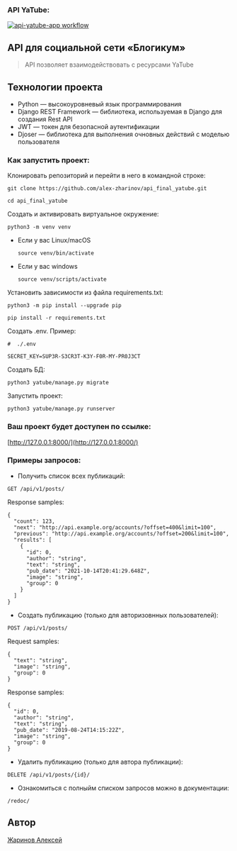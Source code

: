 ### API YaTube:

[![api-yatube-app workflow](https://github.com/alex-zharinov/api_final_yatube/actions/workflows/main.yml/badge.svg)](https://github.com/alex-zharinov/api_final_yatube/actions/workflows/main.yml)

## API для социальной сети «Блогикум»
> API позволяет взаимодействовать с ресурсами YaTube

## Технологии проекта
- Python — высокоуровневый язык программирования
- Django REST Framework — библиотека, используемая в Django для создания Rest API
- JWT — токен для безопасной аyтентификации
- Djoser — библиотека для выполнения очновных действий с моделью пользователя

### Как запустить проект:
Клонировать репозиторий и перейти в него в командной строке:

```
git clone https://github.com/alex-zharinov/api_final_yatube.git
```

```
cd api_final_yatube
```

Cоздать и активировать виртуальное окружение:

```
python3 -m venv venv
```

* Если у вас Linux/macOS

    ```
    source venv/bin/activate
    ```

* Если у вас windows

    ```
    source venv/scripts/activate
    ```

Установить зависимости из файла requirements.txt:

```
python3 -m pip install --upgrade pip
```

```
pip install -r requirements.txt
```

Создать .env. Пример:

```
#  ./.env

SECRET_KEY=SUP3R-S3CR3T-K3Y-F0R-MY-PR0J3CT
```

Создать БД:

```
python3 yatube/manage.py migrate
```

Запустить проект:

```
python3 yatube/manage.py runserver
```

### Ваш проект будет доступен по ссылке:
[http://127.0.0.1:8000/](http://127.0.0.1:8000/)

### Примеры запросов:

- Получить список всех публикаций:
```
GET /api/v1/posts/
```
Response samples:
```
{
  "count": 123,
  "next": "http://api.example.org/accounts/?offset=400&limit=100",
  "previous": "http://api.example.org/accounts/?offset=200&limit=100",
  "results": [
    {
      "id": 0,
      "author": "string",
      "text": "string",
      "pub_date": "2021-10-14T20:41:29.648Z",
      "image": "string",
      "group": 0
    }
  ]
}
```
- Создать публикацию (только для авторизовнных пользователей):
```
POST /api/v1/posts/
```
Request samples:
```
{
  "text": "string",
  "image": "string",
  "group": 0
}
```
Response samples:
```
{
  "id": 0,
  "author": "string",
  "text": "string",
  "pub_date": "2019-08-24T14:15:22Z",
  "image": "string",
  "group": 0
}
```
- Удалить публикацию (только для автора публикации):
```
DELETE /api/v1/posts/{id}/
```
- Ознакомиться с полныйм списком запросов можно в документации:
```
/redoc/
```

## Автор
[Жаринов Алексей](https://github.com/alex-zharinov)
